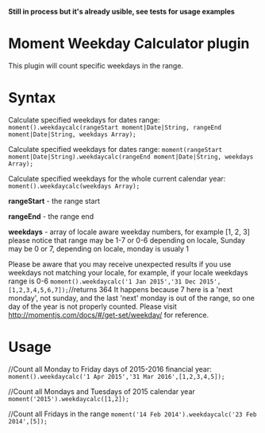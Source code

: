 **Still in process but it's already usible, see tests for usage examples**

# Moment Weekday Calculator plugin
This plugin will count specific weekdays in the range.

# Syntax
Calculate specified weekdays for dates range: 
```moment().weekdaycalc(rangeStart moment|Date|String, rangeEnd moment|Date|String, weekdays Array);```

Calculate specified weekdays for dates range: 
```moment(rangeStart moment|Date|String).weekdaycalc(rangeEnd moment|Date|String, weekdays Array);```

Calculate specified weekdays for the whole current calendar year: 
```moment().weekdaycalc(weekdays Array);```

**rangeStart** - the range start

**rangeEnd** - the range end

**weekdays** - array of locale aware weekday numbers, for example [1, 2, 3]
please notice that range may be 1-7 or 0-6 depending on locale,
Sunday may be 0 or 7, depending on locale, monday is usualy 1

Please be aware that you may receive unexpected results if you use weekdays not matching your locale,
for example, if your locale weekdays range is 0-6
```moment().weekdaycalc('1 Jan 2015','31 Dec 2015',[1,2,3,4,5,6,7]);```//returns 364
It happens because 7 here is a 'next monday', not sunday, and the last 'next' monday is out of the range, so one day of the year is not properly counted. Please visit http://momentjs.com/docs/#/get-set/weekday/ for reference.

# Usage
//Count all Monday to Friday days of 2015-2016 financial year:
```moment().weekdaycalc('1 Apr 2015','31 Mar 2016',[1,2,3,4,5]); ```

//Count all Mondays and Tuesdays of 2015 calendar year
```moment('2015').weekdaycalc([1,2]); ```

//Count all Fridays in the range
```moment('14 Feb 2014').weekdaycalc('23 Feb 2014',[5]); ```
